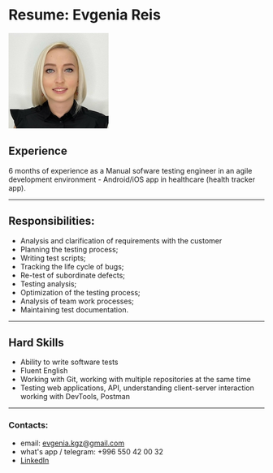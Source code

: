 # Resume: **Evgenia Reis** 

![alt-текст](fotoresume.jpg "Evgenia Reis")

## Experience

6 months of experience as a Manual sofware testing engineer in an agile development environment - Android/iOS app in healthcare (health tracker app).

---

## Responsibilities:

*    Analysis and clarification of requirements with the customer
*    Planning the testing process;
*    Writing test scripts;
*    Tracking the life cycle of bugs;
*    Re-test of subordinate defects;
*    Testing analysis;
*    Optimization of the testing process;
*    Analysis of team work processes;
*    Maintaining test documentation.

---

## Hard Skills

*    Ability to write software tests
*    Fluent English
*    Working with Git, working with multiple repositories at the same time
*    Testing web applications, API, understanding client-server interaction working with DevTools, Postman
---

### Contacts:

-   email: evgenia.kgz@gmail.com
-   what's app / telegram: +996 550 42 00 32
-  [LinkedIn](https://www.linkedin.com/in/evgenia-reis-6869935b/)